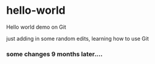 # hello-world
Hello world demo on Git


just adding in some random edits, learning how to use Git

<h3> some changes 9 months later.... </h3>
